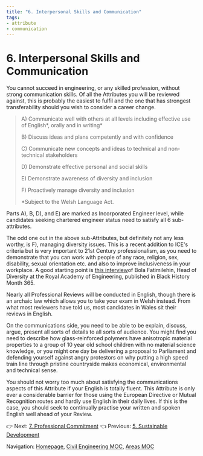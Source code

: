 ```yaml
---
title: "6. Interpersonal Skills and Communication"
tags: 
- attribute
- communication
---
```

# 6. Interpersonal Skills and Communication
You cannot succeed in engineering, or any skilled profession, without strong communication skills. Of all the Attributes you will be reviewed against, this is probably the easiest to fulfil and the one that has strongest transferability should you wish to consider a career change.

> A) Communicate well with others at all levels including effective use of English*, orally and in writing*
> 
> B) Discuss ideas and plans competently and with confidence
> 
> C) Communicate new concepts and ideas to technical and non-technical stakeholders
> 
> D) Demonstrate effective personal and social skills
> 
> E) Demonstrate awareness of diversity and inclusion
> 
> F) Proactively manage diversity and inclusion
> 
> *Subject to the Welsh Language Act.

Parts A), B, D), and E) are marked as Incorporated Engineer level, while candidates seeking chartered engineer status need to satisfy all 6 sub-attributes.

The odd one out in the above sub-Attributes, but definitely not any less worthy, is F), managing diversity issues. This is a recent addition to ICE's criteria but is very important to 21st Century professionalism, as you need to demonstrate that you can work with people of any race, religion, sex, disability, sexual orientation etc. and also to improve inclusiveness in your workplace. A good starting point is [this interview](http://www.blackhistorymonth.org.uk/article/section/careers/diversity-in-engineering/)of Bola Fatimilehin, Head of Diversity at the Royal Academy of Engineering, published in Black History Month 365.

Nearly all Professional Reviews will be conducted in English, though there is an archaic law which allows you to take your exam in Welsh instead. From what most reviewers have told us, most candidates in Wales sit their reviews in English.

On the communications side, you need to be able to be explain, discuss, argue, present all sorts of details to all sorts of audience. You might find you need to describe how glass-reinforced polymers have anisotropic material properties to a group of 10 year old school children with no material science knowledge, or you might one day be delivering a proposal to Parliament and defending yourself against angry protestors on why putting a high speed train line through pristine countryside makes economical, environmental and technical sense.

You should not worry too much about satisfying the communications aspects of this Attribute if your English is totally fluent. This Attribute is only ever a considerable barrier for those using the European Directive or Mutual Recognition routes and hardly use English in their daily lives. If this is the case, you should seek to continually practise your written and spoken English well ahead of your Review.

👉 Next: [7. Professional Commitment](notes/Civil%20Engineering%20MOC/Professional%20Review%20MOC/7.%20Professional%20Commitment.md)
👈 Previous: [5. Sustainable Development](notes/Civil%20Engineering%20MOC/Professional%20Review%20MOC/5.%20Sustainable%20Development.md)



Navigation: [Homepage](_index.md), [Civil Engineering MOC](notes/Civil%20Engineering%20MOC/Civil%20Engineering%20MOC.md), [Areas MOC](Areas%20MOC)
